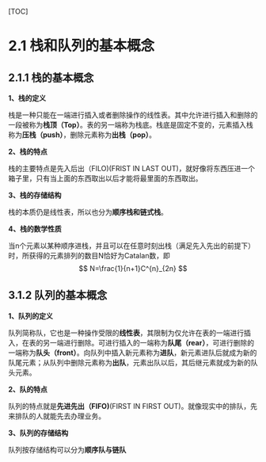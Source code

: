 [TOC]

# 2.1 栈和队列的基本概念

## 2.1.1 栈的基本概念

**1、栈的定义**

栈是一种只能在一端进行插入或者删除操作的线性表。其中允许进行插入和删除的一段被称为**栈顶（Top）**。表的另一端称为栈底。栈底是固定不变的，元素插入栈称为**压栈（push）**，删除元素称为**出栈（pop）**。

**2、栈的特点**

栈的主要特点是先入后出（FILO)(FRIST IN LAST OUT)，就好像将东西压进一个箱子里，只有当上面的东西取出以后才能将最里面的东西取出。

**3、栈的存储结构**

栈的本质仍是线性表，所以也分为**顺序栈和链式栈**。

**4、栈的数学性质**

当n个元素以某种顺序进栈，并且可以在任意时刻出栈（满足先入先出的前提下）时，所获得的元素排列的数目N恰好为Catalan数，即
$$
N=\frac{1}{n+1}C^{n}_{2n}
$$

## 3.1.2 队列的基本概念

**1、队列的定义**

队列简称队，它也是一种操作受限的**线性表**，其限制为仅允许在表的一端进行插入，在表的另一端进行删除。可进行插入的一端称为**队尾（rear）**，可进行删除的一端称为**队头（front）**。向队列中插入新元素称为**进队**，新元素进队后就成为新的队尾元素；从队列中删除元素称为**出队**，元素出队以后，其后继元素就成为新的队头元素。

**2、队的特点**

队列的特点就是**先进先出（FIFO)**(FIRST IN FIRST OUT)。就像现实中的排队，先来排队的人就能先去办理业务。

**3、队列的存储结构**

队列按存储结构可以分为**顺序队与链队**

